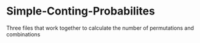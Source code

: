 # Simple-Conting-Probabilites
Three files that work together to calculate the number of permutations and combinations
